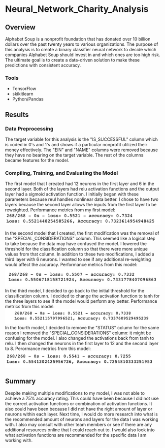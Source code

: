 # Neural_Network_Charity_Analysis

## Overview 
Alphabet Soup is a nonprofit foundation that has donated over 10 billion dollars over the past twenty years to various organizations. The purpose of this analysis is to create a binary classifier neural network to decide which companies Alphabet Soup should invest in and which ones are too high risk. The ultimate goal is to create a data-driven solution to make these predictions with consistent accuracy. 

### Tools
- TensorFlow 
- skikitlearn
- Python/Pandas

## Results 

### Data Preprocessing 
The target variable for this analysis is the "IS_SUCCESSFUL" column which is coded in 0's and 1's and shows if a particular nonprofit utilized their money effectively. The "EIN" and "NAME" columns were removed because they have no bearing on the target variable. The rest of the columns became features for the model. 

### Compiling, Training, and Evaluating the Model 
The first model that I created had 12 neurons in the first layer and 6 in the second layer. Both of the layers had relu activation functions and the output layer had a sigmoid activation function. I initially began with these parameters because reul handles nonlinear data better. I chose to have two layers because the second layer allows the inputs from the first layer to be reweighted. 
Performance metrics from my first model: 
![model 1](/model_1.png)

In the second model that I created, the first modification was the removal of the "SPECIAL_CONSIDERATIONS" column. This seemed like a logical step to take because the data may have confused the model. I lowered the threshold for the classification column so that there were more unique values from that column. In addition to these two modifications, I added a third layer with 6 neurons. I wanted to see if any additional re-weighting would affect the accuracy. 
Performance metrics from this model: 
![model 1](/model_2.png)
In the third model, I decided to go back to the initial threshold for the classification column. I decided to change the activation function to tanh for the three layers to see if the model would perform any better. 
Performance metrics from this model: 
![model 1](/model_3.png)
In the fourth model, I decided to remove the "STATUS" column for the same reason I removed the "SPECIAL_CONSIDERATIONS" column: it might be confusing for the model. I also changed the activations back from tanh to relu. I then changed the neurons in the first layer to 12 and the second layer to 8.
Perormance metrics from this model:
![model 1](/model_4.png)

## Summary 
Despite making multiple modifications to my model, I was not able to achieve a 75% accuracy rating. This could have been because I did not use the correct activation functions or combination of activation functions. It also could have been because I did not have the right amount of layer or neurons within each layer. Next time, I would do more research into what is the recommended amount of neurons and layers for the data I was working with. I also may consult with other team members or see if there are any additional resources online that I could reach out to. I would also look into what activation functions are recommended for the specific data I am working with. 
